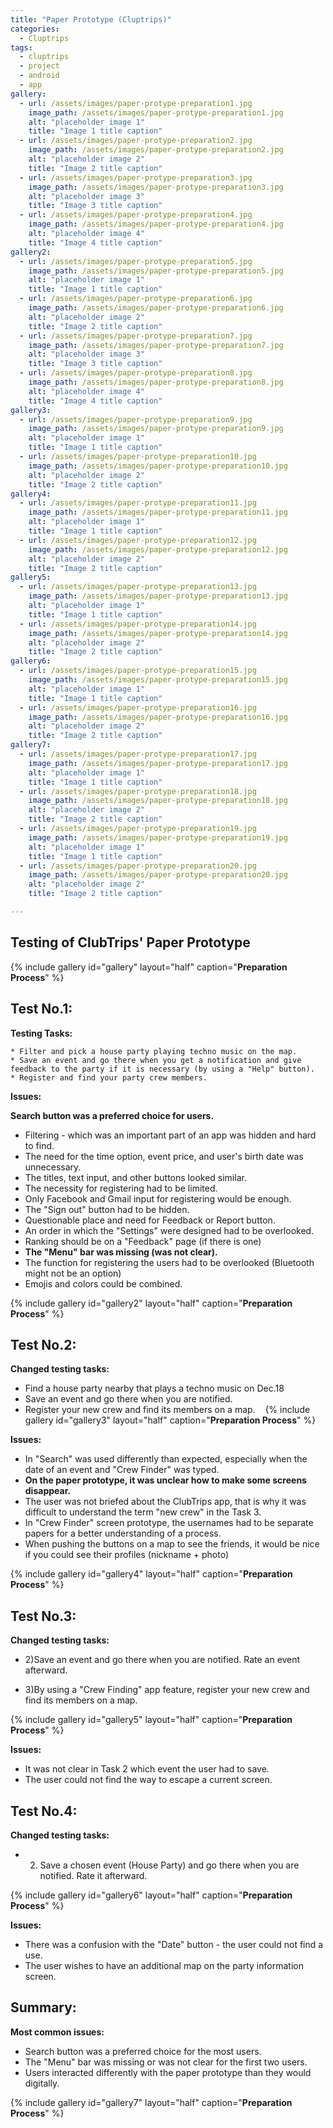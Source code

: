 ```yaml
---
title: "Paper Prototype (Cluptrips)"
categories:
  - Cluptrips
tags:
  - cluptrips
  - project
  - android
  - app
gallery:
  - url: /assets/images/paper-protype-preparation1.jpg
    image_path: /assets/images/paper-protype-preparation1.jpg
    alt: "placeholder image 1"
    title: "Image 1 title caption"
  - url: /assets/images/paper-protype-preparation2.jpg
    image_path: /assets/images/paper-protype-preparation2.jpg
    alt: "placeholder image 2"
    title: "Image 2 title caption"
  - url: /assets/images/paper-protype-preparation3.jpg
    image_path: /assets/images/paper-protype-preparation3.jpg
    alt: "placeholder image 3"
    title: "Image 3 title caption"
  - url: /assets/images/paper-protype-preparation4.jpg
    image_path: /assets/images/paper-protype-preparation4.jpg
    alt: "placeholder image 4"
    title: "Image 4 title caption"
gallery2:
  - url: /assets/images/paper-protype-preparation5.jpg
    image_path: /assets/images/paper-protype-preparation5.jpg
    alt: "placeholder image 1"
    title: "Image 1 title caption"
  - url: /assets/images/paper-protype-preparation6.jpg
    image_path: /assets/images/paper-protype-preparation6.jpg
    alt: "placeholder image 2"
    title: "Image 2 title caption"
  - url: /assets/images/paper-protype-preparation7.jpg
    image_path: /assets/images/paper-protype-preparation7.jpg
    alt: "placeholder image 3"
    title: "Image 3 title caption"
  - url: /assets/images/paper-protype-preparation8.jpg
    image_path: /assets/images/paper-protype-preparation8.jpg
    alt: "placeholder image 4"
    title: "Image 4 title caption"
gallery3:
  - url: /assets/images/paper-protype-preparation9.jpg
    image_path: /assets/images/paper-protype-preparation9.jpg
    alt: "placeholder image 1"
    title: "Image 1 title caption"
  - url: /assets/images/paper-protype-preparation10.jpg
    image_path: /assets/images/paper-protype-preparation10.jpg
    alt: "placeholder image 2"
    title: "Image 2 title caption"
gallery4:
  - url: /assets/images/paper-protype-preparation11.jpg
    image_path: /assets/images/paper-protype-preparation11.jpg
    alt: "placeholder image 1"
    title: "Image 1 title caption"
  - url: /assets/images/paper-protype-preparation12.jpg
    image_path: /assets/images/paper-protype-preparation12.jpg
    alt: "placeholder image 2"
    title: "Image 2 title caption"
gallery5:
  - url: /assets/images/paper-protype-preparation13.jpg
    image_path: /assets/images/paper-protype-preparation13.jpg
    alt: "placeholder image 1"
    title: "Image 1 title caption"
  - url: /assets/images/paper-protype-preparation14.jpg
    image_path: /assets/images/paper-protype-preparation14.jpg
    alt: "placeholder image 2"
    title: "Image 2 title caption"
gallery6:
  - url: /assets/images/paper-protype-preparation15.jpg
    image_path: /assets/images/paper-protype-preparation15.jpg
    alt: "placeholder image 1"
    title: "Image 1 title caption"
  - url: /assets/images/paper-protype-preparation16.jpg
    image_path: /assets/images/paper-protype-preparation16.jpg
    alt: "placeholder image 2"
    title: "Image 2 title caption"
gallery7:
  - url: /assets/images/paper-protype-preparation17.jpg
    image_path: /assets/images/paper-protype-preparation17.jpg
    alt: "placeholder image 1"
    title: "Image 1 title caption"
  - url: /assets/images/paper-protype-preparation18.jpg
    image_path: /assets/images/paper-protype-preparation18.jpg
    alt: "placeholder image 2"
    title: "Image 2 title caption"
  - url: /assets/images/paper-protype-preparation19.jpg
    image_path: /assets/images/paper-protype-preparation19.jpg
    alt: "placeholder image 1"
    title: "Image 1 title caption"
  - url: /assets/images/paper-protype-preparation20.jpg
    image_path: /assets/images/paper-protype-preparation20.jpg
    alt: "placeholder image 2"
    title: "Image 2 title caption"

---
```


## Testing of ClubTrips' Paper Prototype

{% include gallery id="gallery" layout="half" caption="**Preparation Process**" %}

## Test No.1:

**Testing Tasks:**

    * Filter and pick a house party playing techno music on the map.
    * Save an event and go there when you get a notification and give feedback to the party if it is necessary (by using a "Help" button).
    * Register and find your party crew members. 

**Issues:**

**Search button was a preferred choice for users.**
* Filtering - which was an important part of an app was hidden and hard to find.
* The need for the time option, event price, and user's birth date was unnecessary.
* The titles, text input, and other buttons looked similar.
* The necessity for registering had to be limited.
* Only Facebook and Gmail input for registering would be enough.
* The "Sign out" button had to be hidden.
* Questionable place and need for Feedback or Report button.
* An order in which the "Settings" were designed had to be overlooked.
* Ranking should be on a "Feedback" page (if there is one)
* **The "Menu" bar was missing (was not clear).**
* The function for registering the users had to be overlooked (Bluetooth might not be an option)
* Emojis and colors could be combined.

{% include gallery id="gallery2" layout="half" caption="**Preparation Process**" %}
 
## Test No.2:

**Changed testing tasks:**

* Find a house party nearby that plays a techno music on Dec.18
* Save an event and go there when you are notified. 
* Register your new crew and find its members on a map.
 
 {% include gallery id="gallery3" layout="half" caption="**Preparation Process**" %}

**Issues:**

* In "Search" was used differently than expected, especially when the date of an event and "Crew Finder" was typed.
* **On the paper prototype, it was unclear how to make some screens disappear.**
* The user was not briefed about the ClubTrips app, that is why it was difficult to understand the term "new crew" in the Task 3.
* In "Crew Finder" screen prototype, the usernames had to be separate papers for a better understanding of a process.
* When pushing the buttons on a map to see the friends, it would be nice if you could see their profiles (nickname + photo)

{% include gallery id="gallery4" layout="half" caption="**Preparation Process**" %}

## Test No.3:

**Changed testing tasks:**

* 2)Save an event and go there when you are notified. Rate an event afterward.

* 3)By using a "Crew Finding" app feature, register your new crew and find its members on a map.

{% include gallery id="gallery5" layout="half" caption="**Preparation Process**" %}

**Issues:**

* It was not clear in Task 2 which event the user had to save.
* The user could not find the way to escape a current screen.

## Test No.4:

**Changed testing tasks:**

* 2) Save a chosen event (House Party) and go there when you are notified. Rate it afterward.

{% include gallery id="gallery6" layout="half" caption="**Preparation Process**" %}

**Issues:**

* There was a confusion with the "Date" button - the user could not find a use.
* The user wishes to have an additional map on the party information screen.


## Summary:

**Most common issues:**

* Search button was a preferred choice for the most users.
* The "Menu" bar was missing or was not clear for the first two users.
* Users interacted differently with the paper prototype than they would digitally.

{% include gallery id="gallery7" layout="half" caption="**Preparation Process**" %}
